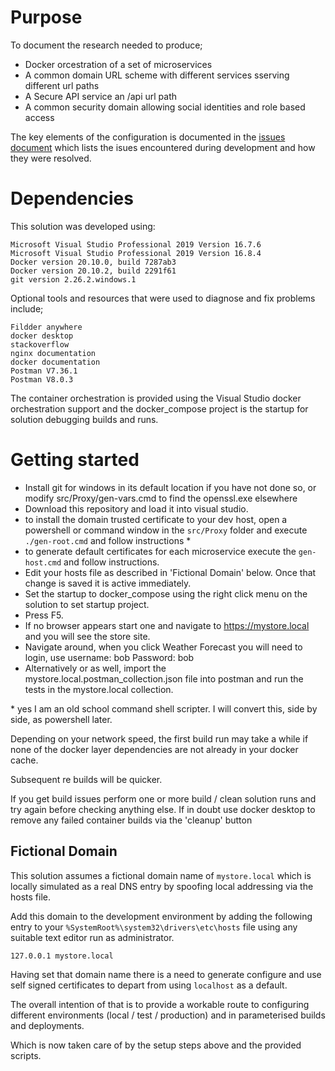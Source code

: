 # Purpose

To document the research needed to produce;

* Docker orcestration of a set of microservices
* A common domain URL scheme with different services sserving different url paths
* A Secure API service an /api url path
* A common security domain allowing social identities and role based access

The key elements of the configuration is documented in the [issues document](file://issues.md) which lists the isues encountered during development and how they were resolved.

# Dependencies

This solution was developed using:

```
Microsoft Visual Studio Professional 2019 Version 16.7.6
Microsoft Visual Studio Professional 2019 Version 16.8.4
Docker version 20.10.0, build 7287ab3
Docker version 20.10.2, build 2291f61
git version 2.26.2.windows.1
```

Optional tools and resources that were used to diagnose and fix problems include;

```
Fildder anywhere
docker desktop
stackoverflow
nginx documentation
docker documentation
Postman V7.36.1
Postman V8.0.3
```
The container orchestration is provided using the Visual Studio docker orchestration support and the docker_compose project is the startup for solution debugging builds and runs.

# Getting started

- Install git for windows in its default location if you have not done so, or modify src/Proxy/gen-vars.cmd to find the openssl.exe elsewhere
- Download this repository and load it into visual studio.
- to install the domain trusted certificate to your dev host, open a powershell or command window in the ```src/Proxy``` folder and execute ```./gen-root.cmd``` and follow instructions \* 
- to generate default certificates for each microservice execute the ```gen-host.cmd``` and follow instructions.
- Edit your hosts file as described in 'Fictional Domain' below. Once that change is saved it is active immediately.
- Set the startup to docker_compose using the right click menu on the solution to set startup project.
- Press F5.
- If no browser appears start one and navigate to https://mystore.local and you will see the store site.
- Navigate around, when you click Weather Forecast you will need to login, use username: bob Password: bob
- Alternatively or as well, import the mystore.local.postman_collection.json file into postman and run the tests in the mystore.local collection.

\* yes I am an old school command shell scripter. I will convert this, side by side, as powershell later.

Depending on your network speed, the first build run may take a while if none of the docker layer dependencies are not already in your docker cache. 

Subsequent re builds will be quicker.

If you get build issues perform one or more build / clean solution runs and try again before checking anything else. 
If in doubt use docker desktop to remove any failed container builds via the 'cleanup' button

## Fictional Domain

This solution assumes a fictional domain name of ```mystore.local``` which is locally simulated as a real DNS entry by spoofing local addressing via the hosts file.

Add this domain to the development environment by adding the following entry to your ```%SystemRoot%\system32\drivers\etc\hosts``` file using any suitable text editor run as administrator.

```
127.0.0.1 mystore.local
```

Having set that domain name there is a need to generate configure and use self signed certificates to depart from using ```localhost``` as a default.

The overall intention of that is to provide a workable route to configuring different environments (local / test / production) and in parameterised builds and deployments.

Which is now taken care of by the setup steps above and the provided scripts.